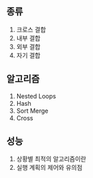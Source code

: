 ## 종류

1. 크로스 결합
2. 내부 결합
3. 외부 결합
4. 자기 결합

## 알고리즘

1. Nested Loops
2. Hash
3. Sort Merge
4. Cross

## 성능

1. 상황별 최적의 알고리즘이란
2. 실행 계획의 제어와 유의점
